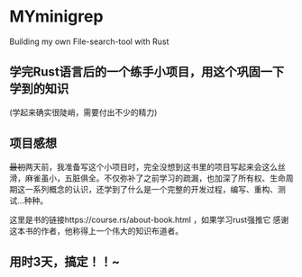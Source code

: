 # MYminigrep
Building my own File-search-tool with Rust

## 学完Rust语言后的一个练手小项目，用这个巩固一下学到的知识
(学起来确实很陡峭，需要付出不少的精力)

## 项目感想
~~最初~~两天前，我准备写这个小项目时，完全没想到这书里的项目写起来会这么丝滑，麻雀虽小，五脏俱全。不仅弥补了之前学习的疏漏，也加深了所有权、生命周期这一系列概念的认识，还学到了什么是一个完整的开发过程，编写、重构、测试...种种。

这里是书的链接https://course.rs/about-book.html ，如果学习rust强推它
感谢这本书的作者，他称得上一个伟大的知识布道者。

## 用时3天，搞定！！~
